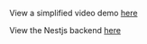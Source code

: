 View a simplified video demo [here](https://www.youtube.com/watch?v=E21kwPDBxyw)

View the Nestjs backend [here](https://github.com/JRBoland/nestjs-drone-api) 